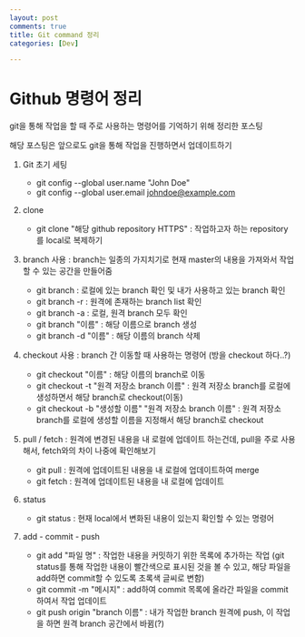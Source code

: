 ```yaml
---
layout: post
comments: true
title: Git command 정리
categories: [Dev]

---
```


# Github 명령어 정리

git을 통해 작업을 할 때 주로 사용하는 명령어를 기억하기 위해 정리한 포스팅

해당 포스팅은 앞으로도 git을 통해 작업을 진행하면서 업데이트하기

1. Git 초기 세팅
   - git config --global user.name "John Doe"
   - git config --global user.email johndoe@example.com

2. clone
   - git clone "해당 github repository HTTPS" : 작업하고자 하는 repository를 local로 복제하기

3. branch 사용 : branch는 일종의 가지치기로 현재 master의 내용을 가져와서 작업할 수 있는 공간을 만들어줌
   - git branch : 로컬에 있는 branch 확인 및 내가 사용하고 있는 branch 확인
   - git branch -r : 원격에 존재하는 branch list 확인
   - git branch -a : 로컬, 원격 branch 모두 확인
   - git branch "이름" : 해당 이름으로 branch 생성
   - git branch -d "이름" : 해당 이름의 branch 삭제

4. checkout 사용 : branch 간 이동할 때 사용하는 명령어 (방을 checkout 하다..?)
   - git checkout "이름" : 해당 이름의 branch로 이동
   - git checkout -t "원격 저장소 branch 이름" : 원격 저장소 branch를 로컬에 생성하면서 해당 branch로 checkout(이동)
   - git checkout -b "생성할 이름" "원격 저장소 branch 이름" : 원격 저장소 branch를 로컬에 생성할 이름을 지정해서 해당 branch로 checkout

5. pull / fetch : 원격에 변경된 내용을 내 로컬에 업데이트 하는건데, pull을 주로 사용해서, fetch와의 차이 나중에 확인해보기
   - git pull : 원격에 업데이트된 내용을 내 로컬에 업데이트하여 merge
   - git fetch : 원격에 업데이트된 내용을 내 로컬에 업데이트

6. status
   - git status : 현재 local에서 변화된 내용이 있는지 확인할 수 있는 명령어

7. add - commit - push
   - git add "파일 명" : 작업한 내용을 커밋하기 위한 목록에 추가하는 작업
     (git status를 통해 작업한 내용이 빨간색으로 표시된 것을 볼 수 있고, 해당 파일을 add하면 commit할 수 있도록 초록색 글씨로 변함)
   - git commit -m "메시지" : add하여 commit 목록에 올라간 파일을 commit하여서 작업 업데이트
   - git push origin "branch 이름" : 내가 작업한 branch 원격에 push, 이 작업을 하면 원격 branch 공간에서 바뀜(?)



